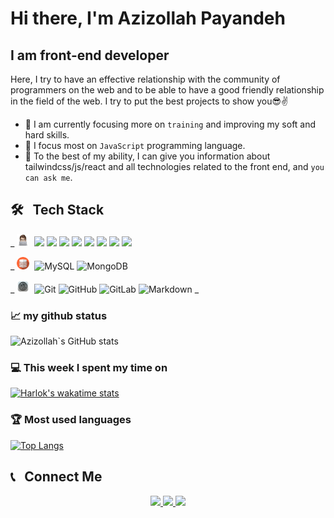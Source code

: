 # Hi there, I'm Azizollah Payandeh 

## I am front-end developer

<p>Here, I try to have an effective relationship with the community of programmers on the web and to be able to have a good friendly relationship in the field of the web. I try to put the best projects to show you😎✌</p>

- 💪 I am currently focusing more on `training` and improving my soft and hard skills.
- 👏 I focus most on `JavaScript` programming language.
- 💬 To the best of my ability, I can give you information about tailwindcss/js/react and all technologies related to the front end, and `you can ask me`.

<h2>🛠 &nbsp; Tech Stack</h2>

_ <img src='https://github.com/azizollahpayandeh/azizollahpayandeh/blob/main/comp.png?raw=true' width='20px' height='20px'>&nbsp;
![](https://img.shields.io/badge/HTML5-E34F26?style=for-the-badge&logo=html5&logoColor=white)
![](https://img.shields.io/badge/CSS3-1572B6?style=for-the-badge&logo=css3&logoColor=white)
![](https://img.shields.io/badge/JavaScript-323330?style=for-the-badge&logo=javascript&logoColor=F7DF1E)
![](https://img.shields.io/badge/React-20232A?style=for-the-badge&logo=react&logoColor=61DAFB)
![](https://img.shields.io/badge/Bootstrap-563D7C?style=for-the-badge&logo=bootstrap&logoColor=white)
![](https://img.shields.io/badge/Tailwind_CSS-38B2AC?style=for-the-badge&logo=tailwind-css&logoColor=white)
![](https://img.shields.io/badge/Material%20UI-007FFF?style=for-the-badge&logo=mui&logoColor=white)
![](https://img.shields.io/badge/npm-CB3837?style=for-the-badge&logo=npm&logoColor=white)



_ <img src='https://github.com/azizollahpayandeh/azizollahpayandeh/blob/main/pngimg.com%20-%20database_PNG1.png?raw=true' width='20px' height='20px'>&nbsp;
![MySQL](https://img.shields.io/badge/mysql-%2300f.svg?style=for-the-badge&logo=mysql&logoColor=white)
![MongoDB](https://img.shields.io/badge/MongoDB-%234ea94b.svg?style=for-the-badge&logo=mongodb&logoColor=white)


_ <img src='https://github.com/azizollahpayandeh/azizollahpayandeh/blob/main/Settings_(iOS).png?raw=true' width='20px' height='20px'>&nbsp;
![Git](https://img.shields.io/badge/git-%23F05033.svg?style=for-the-badge&logo=git&logoColor=white)
![GitHub](https://img.shields.io/badge/github-%23121011.svg?style=for-the-badge&logo=github&logoColor=white)
![GitLab](https://img.shields.io/badge/gitlab-%23181717.svg?style=for-the-badge&logo=gitlab&logoColor=white)
![Markdown](https://img.shields.io/badge/markdown-%23000000.svg?style=for-the-badge&logo=markdown&logoColor=white)
_ 


### 📈 my github status

![Azizollah`s GitHub stats](https://github-readme-stats.vercel.app/api?username=azizollahpayandeh&show_icons=true&theme=radical)

### 💻 This week I spent my time on

[![Harlok's wakatime stats](https://github-readme-stats.vercel.app/api/wakatime?username=ffflabs)](https://github.com/azizollahpayandeh/github-readme-stats)

### 🏆 Most used languages

[![Top Langs](https://github-readme-stats.vercel.app/api/top-langs/?username=anuraghazra)](https://github.com/azizollahpayandeh/github-readme-stats)


<h2>📞 &nbsp; Connect Me</h2>

<p align='center'>
  <a href='azizollah.wb'>
    <img src='https://img.shields.io/badge/Website-Azizollah-blue?style=flat&logo=google-chrome'>
  </a>
    <a href='https://t.me/arsalan0101/'>
    <img src='https://img.shields.io/badge/Telegram-arsalan0101-blue?style=flat&logo=Telegram'>
  </a>
      <a href='https://instagram.com/ars.alanpa'>
    <img src='https://img.shields.io/badge/Instagram-ars.alanpa-red?style=flat&logo=instagram'>
  </a>
</p>
